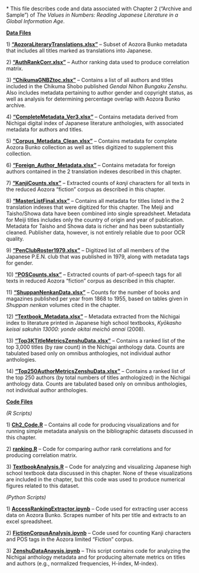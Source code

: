 \* This file describes code and data associated with Chapter 2
(“Archive and Sample”) of *The Values in Numbers: Reading Japanese
Literature in a Global Information Age*.

**<u>Data Files</u>**

1\) **<u>“AozoraLiteraryTranslations.xlsx”</u>** – Subset of Aozora Bunko metadata
that includes all titles marked as translations into Japanese.

2\) **<u>“AuthRankCorr.xlsx”</u>** – Author ranking data used to produce
correlation matrix.

3\) **<u>“ChikumaGNBZtoc.xlsx”</u>** – Contains a list of all authors and titles
included in the Chikuma Shobo published *Gendai Nihon Bungaku Zenshu*.
Also includes metadata pertaining to author gender and copyright status,
as well as analysis for determining percentage overlap with Aozora Bunko
archive.

4\) **<u>“CompleteMetadata\_Ver3.xlsx”</u>** – Contains metadata derived from
Nichigai digital index of Japanese literature anthologies, with
associated metadata for authors and titles.

5\) **<u>“Corpus\_Metadata\_Clean.xlsx”</u>** – Contains metadata for complete
Aozora Bunko collection as well as titles digitized to supplement this
collection.

6\) **<u>“Foreign\_Author\_Metadata.xlsx”</u>** – Contains metadata for foreign
authors contained in the 2 translation indexes described in this
chapter.

7\) **<u>“KanjiCounts.xlsx”</u>** – Extracted counts of *kanji* characters for all
texts in the reduced Aozora “fiction” corpus as described in this
chapter.

8\) **<u>“MasterListFinal.xlsx”</u>** – Contains all metadata for titles listed in
the 2 translation indexes that were digitized for this chapter. The
Meiji and Taisho/Showa data have been combined into single spreadsheet.
Metadata for Meiji titles includes only the country of origin and year
of publication. Metadata for Taisho and Showa data is richer and has
been substantially cleaned. Publisher data, however, is not entirely
reliable due to poor OCR quality.

9\) **<u>“PenClubRoster1979.xlsx”</u>** – Digitized list of all members of the
Japanese P.E.N. club that was published in 1979, along with metadata
tags for gender.

10\) **<u>“POSCounts.xlsx”</u>** – Extracted counts of part-of-speech tags for all
texts in reduced Aozora “fiction” corpus as described in this chapter.

11\) **<u>“ShuppanNenkanData.xlsx”</u>** – Counts for the number of books and
magazines published per year from 1868 to 1955, based on tables given in
*Shuppan nenkan* volumes cited in the chapter.

12\) **<u>“Textbook\_Metadata.xlsx”</u>** – Metadata extracted from the Nichigai
index to literature printed in Japanese high school textbooks, *Kyōkasho
keisai sakuhin 13000: yonde okitai meichō annai* (2008).

13\) **<u>“Top3KTitleMetricsZenshuData.xlsx”</u>** – Contains a ranked list of the
top 3,000 titles (by raw count) in the Nichigai anthology data. Counts
are tabulated based only on omnibus anthologies, not individual author
anthologies.

14\) **<u>“Top250AuthorMetricsZenshuData.xlsx”</u>** – Contains a ranked list of
the top 250 authors (by total numbers of titles anthologized) in the
Nichigai anthology data. Counts are tabulated based only on omnibus
anthologies, not individual author anthologies.

**<u>Code Files</u>**

*(R Scripts)*

1\) **<u>Ch2\_Code.R</u>** – Contains all code for producing visualizations and for
running simple metadata analysis on the bibliographic datasets discussed
in this chapter.

2\) **<u>ranking.R</u>** – Code for comparing author rank correlations and for
producing correlation matrix.

3\) **<u>TextbookAnalysis.R</u>** – Code for analyzing and visualizing Japanese
high school textbook data discussed in this chapter. None of these
visualizations are included in the chapter, but this code was used to
produce numerical figures related to this dataset.

*(Python Scripts)*

1\) **<u>AccessRankingExtractor.ipynb</u>** – Code used for extracting user
access data on Aozora Bunko. Scrapes number of hits per title and
extracts to an excel spreadsheet.

2\) **<u>FictionCorpusAnalysis.ipynb</u>** – Code used for counting Kanji
characters and POS tags in the Aozora limited “Fiction” corpus.

3\) **<u>ZenshuDataAnaysis.ipynb</u>** – This script contains code for analyzing
the Nichigai anthology metadata and for producing alternate metrics on
titles and authors (e.g., normalized frequencies, H-index, M-index).
